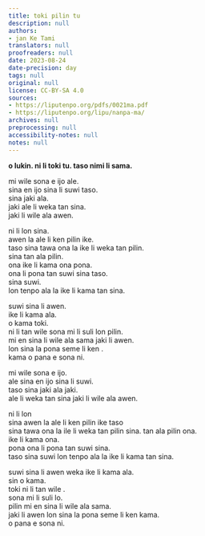 ```yaml
---
title: toki pilin tu
description: null
authors:
- jan Ke Tami
translators: null
proofreaders: null
date: 2023-08-24
date-precision: day
tags: null
original: null
license: CC-BY-SA 4.0
sources:
- https://liputenpo.org/pdfs/0021ma.pdf
- https://liputenpo.org/lipu/nanpa-ma/
archives: null
preprocessing: null
accessibility-notes: null
notes: null
---
```


**o lukin. ni li toki tu. taso nimi li sama.**



mi wile sona e ijo ale.  
sina en ijo sina li suwi taso.  
sina jaki ala.  
jaki ale li weka tan sina.  
jaki li wile ala awen.

ni li lon sina.  
awen la ale li ken pilin ike.  
taso sina tawa ona la ike li weka tan pilin.  
sina tan ala pilin.  
ona ike li kama ona pona.  
ona li pona tan suwi sina taso.  
sina suwi.  
lon tenpo ala la ike li kama tan sina.

suwi sina li awen.  
ike li kama ala.  
o kama toki.  
ni li tan wile sona mi li suli lon pilin.  
mi en sina li wile ala sama jaki li awen.  
lon sina la pona seme li ken .  
kama o pana e sona ni.



mi wile sona e ijo.  
ale sina en ijo sina li suwi.  
taso sina jaki ala jaki.  
ale li weka tan sina jaki li wile ala awen.

ni li lon  
sina awen la ale li ken pilin ike taso  
sina tawa ona la ile li weka tan pilin sina. tan ala pilin ona.  
ike li kama ona.  
pona ona li pona tan suwi sina.  
taso sina suwi lon tenpo ala la ike li kama tan sina.

suwi sina li awen weka ike li kama ala.  
sin o kama.  
toki ni li tan wile .  
sona mi li suli lo.  
pilin mi en sina li wile ala sama.  
jaki li awen lon sina la pona seme li ken kama.  
o pana e sona ni.
